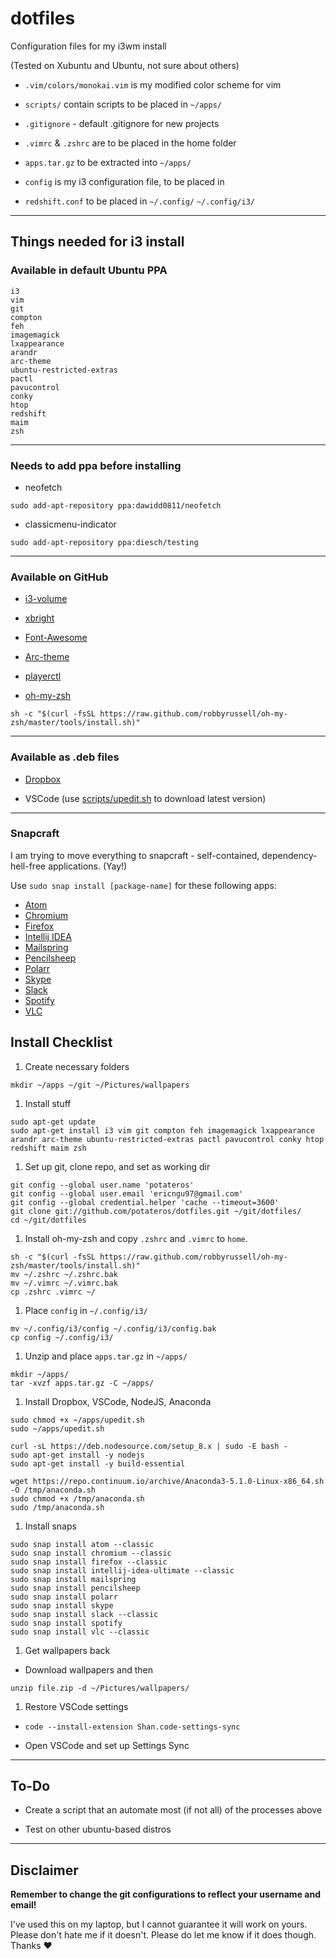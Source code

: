 # dotfiles

Configuration files for my i3wm install

(Tested on Xubuntu and Ubuntu, not sure about others)

- `.vim/colors/monokai.vim` is my modified color scheme for vim

- `scripts/` contain scripts to be placed in `~/apps/`

- `.gitignore` - default .gitignore for new projects

- `.vimrc` & `.zshrc` are to be placed in the home folder

- `apps.tar.gz` to be extracted into `~/apps/`

- `config` is my i3 configuration file, to be placed in

- `redshift.conf` to be placed in `~/.config/`
`~/.config/i3/`
---

## Things needed for i3 install


### Available in default Ubuntu PPA
```
i3
vim
git
compton
feh
imagemagick
lxappearance
arandr
arc-theme
ubuntu-restricted-extras
pactl
pavucontrol
conky
htop
redshift
maim
zsh
```

---

### Needs to add ppa before installing
- neofetch
```
sudo add-apt-repository ppa:dawidd0811/neofetch
```
- classicmenu-indicator
```
sudo add-apt-repository ppa:diesch/testing
```

---

### Available on GitHub

- [i3-volume](https://github.com/hastinbe/i3-volume)

- [xbright](https://github.com/snobb/xbright)

- [Font-Awesome](https://github.com/FortAwesome/Font-Awesome/releases)

- [Arc-theme](https://github.com/horst3180/Arc-theme)

- [playerctl](https://github.com/acrisci/playerctl/releases)

- [oh-my-zsh](https://github.com/robbyrussell/oh-my-zsh)

`sh -c "$(curl -fsSL https://raw.github.com/robbyrussell/oh-my-zsh/master/tools/install.sh)"`

---

### Available as .deb files

- [Dropbox](https://www.dropbox.com/install-linux)

- VSCode (use [scripts/upedit.sh](./scripts/upedit.sh) to download latest version)

---

### Snapcraft
I am trying to move everything to snapcraft - self-contained, dependency-hell-free applications. (Yay!)

Use `sudo snap install [package-name]` for these following apps:
- [Atom](https://snapcraft.io/atom)
- [Chromium](https://snapcraft.io/chromium)
- [Firefox](https://snapcraft.io/firefox)
- [Intellij IDEA](https://snapcraft.io/intellij-idea-ultimate)
- [Mailspring](https://snapcraft.io/mailspring)
- [Pencilsheep](https://snapcraft.io/pencilsheep)
- [Polarr](https://snapcraft.io/polarr)
- [Skype](https://snapcraft.io/skype)
- [Slack](https://snapcraft.io/slack)
- [Spotify](https://snapcraft.io/spotify)
- [VLC](https://snapcraft.io/vlc)

## Install Checklist

1. Create necessary folders
```
mkdir ~/apps ~/git ~/Pictures/wallpapers
```

1. Install stuff
```
sudo apt-get update
sudo apt-get install i3 vim git compton feh imagemagick lxappearance arandr arc-theme ubuntu-restricted-extras pactl pavucontrol conky htop redshift maim zsh
```

1. Set up git, clone repo, and set as working dir
```
git config --global user.name 'potateros'
git config --global user.email 'ericngu97@gmail.com'
git config --global credential.helper 'cache --timeout=3600'
git clone git://github.com/potateros/dotfiles.git ~/git/dotfiles/
cd ~/git/dotfiles
```

1. Install oh-my-zsh and copy `.zshrc` and `.vimrc` to `home`.
```
sh -c "$(curl -fsSL https://raw.github.com/robbyrussell/oh-my-zsh/master/tools/install.sh)"
mv ~/.zshrc ~/.zshrc.bak
mv ~/.vimrc ~/.vimrc.bak
cp .zshrc .vimrc ~/
```

1. Place `config` in `~/.config/i3/`
```
mv ~/.config/i3/config ~/.config/i3/config.bak
cp config ~/.config/i3/
```

1. Unzip and place `apps.tar.gz` in `~/apps/`
```
mkdir ~/apps/
tar -xvzf apps.tar.gz -C ~/apps/
```

1. Install Dropbox, VSCode, NodeJS, Anaconda
```
sudo chmod +x ~/apps/upedit.sh
sudo ~/apps/upedit.sh

curl -sL https://deb.nodesource.com/setup_8.x | sudo -E bash -
sudo apt-get install -y nodejs
sudo apt-get install -y build-essential

wget https://repo.continuum.io/archive/Anaconda3-5.1.0-Linux-x86_64.sh -O /tmp/anaconda.sh
sudo chmod +x /tmp/anaconda.sh
sudo /tmp/anaconda.sh
```

1. Install snaps
```
sudo snap install atom --classic
sudo snap install chromium --classic
sudo snap install firefox --classic
sudo snap install intellij-idea-ultimate --classic
sudo snap install mailspring
sudo snap install pencilsheep
sudo snap install polarr
sudo snap install skype
sudo snap install slack --classic
sudo snap install spotify
sudo snap install vlc --classic
```

1. Get wallpapers back
- Download wallpapers and then
```
unzip file.zip -d ~/Pictures/wallpapers/
```

1. Restore VSCode settings

- `code --install-extension Shan.code-settings-sync`

- Open VSCode and set up Settings Sync

---
## To-Do

- Create a script that an automate most (if not all) of the processes above

- Test on other ubuntu-based distros

---
## Disclaimer

__Remember to change the git configurations to reflect your username and email!__

I've used this on my laptop, but I cannot guarantee it will work on yours. Please don't hate me if it doesn't. Please do let me know if it does though. Thanks ♥
